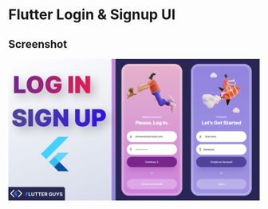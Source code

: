 # Flutter Login & Signup UI




## Screenshot

![App Screenshot](https://github.com/mahdinazmi/Flutter-Login-Signup-UI/blob/main/thumbnail.jpg)
